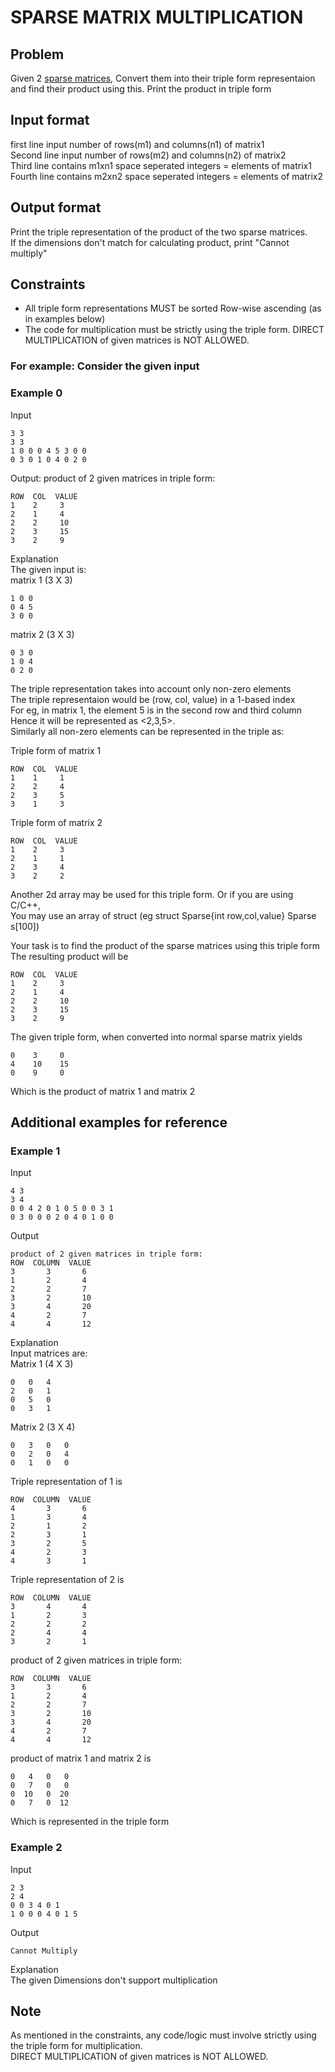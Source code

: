 # SPARSE MATRIX MULTIPLICATION

## Problem

Given 2 [sparse matrices](https://en.wikipedia.org/wiki/Sparse_matrix), Convert them into their triple form representaion and find their product using this. Print the product in triple form


## Input format
first line input number of rows(m1) and columns(n1) of matrix1     
Second line input number of rows(m2) and columns(n2) of matrix2     
Third line contains m1xn1 space seperated integers = elements of matrix1     
Fourth line contains m2xn2 space seperated integers = elements of matrix2      

## Output format
Print the triple representation of the product of the two sparse matrices.    
If the dimensions don't match for calculating product, print "Cannot multiply"   

## Constraints
* All triple form representations MUST be sorted Row-wise ascending (as in examples below)   
* The code for multiplication must be strictly using the triple form. DIRECT MULTIPLICATION of given matrices is NOT ALLOWED.  


### For example: Consider the given input   
### Example 0
Input
```
3 3
3 3
1 0 0 0 4 5 3 0 0
0 3 0 1 0 4 0 2 0
```

 
Output: product of 2 given matrices in triple form:   
```
ROW  COL  VALUE
1    2     3
2    1     4
2    2     10
2    3     15
3    2     9
```

Explanation   
The given input is:    
matrix 1 (3 X 3)
```
1 0 0
0 4 5
3 0 0
```

matrix 2 (3 X 3)
```
0 3 0 
1 0 4
0 2 0
```

The triple representation takes into account only non-zero elements   
The triple representaion would be (row, col, value) in a 1-based index   
For eg, in matrix 1, the element 5 is in the second row and third column    
Hence it will be represented as <2,3,5>.   
Similarly all non-zero elements can be represented in the triple as:   

Triple form of matrix 1
```
ROW  COL  VALUE
1    1     1
2    2     4
2    3     5
3    1     3
```

Triple form of matrix 2
```
ROW  COL  VALUE
1    2     3
2    1     1
2    3     4
3    2     2
```

Another 2d array may be used for this triple form. Or if you are using C/C++,  
You may use an array of struct (eg struct Sparse{int row,col,value} Sparse s[100])  

Your task is to find the product of the sparse matrices using this triple form  
The resulting product will be
```
ROW  COL  VALUE
1    2     3
2    1     4
2    2     10
2    3     15
3    2     9
```

The given triple form, when converted into normal sparse matrix yields
```
0    3     0
4    10    15
0    9     0
```

Which is the product of matrix 1 and matrix 2


## Additional examples for reference
### Example 1
Input
```
4 3
3 4
0 0 4 2 0 1 0 5 0 0 3 1
0 3 0 0 0 2 0 4 0 1 0 0
```

Output
```
product of 2 given matrices in triple form:
ROW  COLUMN  VALUE
3       3       6
1       2       4
2       2       7
3       2       10
3       4       20
4       2       7
4       4       12
```

Explanation  
Input matrices are:  
Matrix 1 (4 X 3)
```
0   0   4
2   0   1
0   5   0
0   3   1
```
 
Matrix 2 (3 X 4)
```
0   3   0   0
0   2   0   4
0   1   0   0
```

Triple representation of 1 is
```
ROW  COLUMN  VALUE
4       3       6
1       3       4
2       1       2
2       3       1
3       2       5
4       2       3
4       3       1
```

Triple representation of 2 is
```
ROW  COLUMN  VALUE
3       4       4
1       2       3
2       2       2
2       4       4
3       2       1
```

product of 2 given matrices in triple form:
```
ROW  COLUMN  VALUE
3       3       6
1       2       4
2       2       7
3       2       10
3       4       20
4       2       7
4       4       12
```

product of matrix 1 and matrix 2 is
```
0   4   0   0
0   7   0   0
0  10   0  20
0   7   0  12
```
Which is represented in the triple form


### Example 2
Input
```
2 3
2 4
0 0 3 4 0 1
1 0 0 0 4 0 1 5
```
Output
```
Cannot Multiply
```

Explanation  
The given Dimensions don't support multiplication


## Note
As mentioned in the constraints, any code/logic must involve strictly using the triple form for multiplication.  
DIRECT MULTIPLICATION of given matrices is NOT ALLOWED.  
